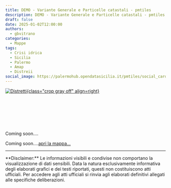 ```yaml
---
title: DEMO - Variante Generale e Particelle catastali - pmtiles
description: DEMO - Variante Generale e Particelle catastali - pmtiles  - Rielaborazione dati OpenDataSicilia
draft: false
date: 2025-01-02T12:00:00
authors:
  - gbvitrano
categories:
  - Mappe
tags:
  - Crisi idrica
  - Sicilia
  - Palermo
  - Amap
  - Distreii
social_image: https://palermohub.opendatasicilia.it/pmtiles/social_card_02.jpg
---
```

<style>
.md-typeset code { background-color: #fff0;}  
.md-typeset pre>code { background-color: #fff0;}  
</style>
[![Distretti ](https://palermohub.opendatasicilia.it/pmtiles/social_card_02.jpg "DEMO - Variante Generale e Particelle catastali - pmtiles  - Rielaborazione dati OpenDataSicilia" ){class="crop gray off" align=right}](https://palermohub.opendatasicilia.it/pmtiles/demo_prg_catasto.html#12.3/38.1219/13.36462/-46.4/60)


<br><br><br><br><br><br>
Coming soon....
<!-- more --> 
Coming soon....[apri la mappa...](https://palermohub.opendatasicilia.it/pmtiles/demo_prg_catasto.html#12.3/38.1219/13.36462/-46.4/60)


<hr>
**Disclaimer:** Le informazioni visibili e condivise non comportano la visualizzazione di dati sensibili. Data la natura esclusivamente informativa degli elaborati grafici e dei testi riportati, questi non costituiscono atti ufficiali. Per accedere agli atti ufficiali si rinvia agli elaborati definitivi allegati alle specifiche deliberazioni.